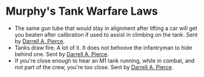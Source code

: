 # Murphy's Tank Warfare Laws

* The same gun tube that would stay in alignment after lifting a car will get you beaten after calibration if used to assist in climbing on the tank. Sent by [Darrell A. Pierce](mailto:agentwulf@comcast.net).  
* Tanks draw fire. A lot of it. It does not behoove the infantryman to hide behind one. Sent by [Darrell A. Pierce](mailto:agentwulf@comcast.net).  
* If you're close enough to hear an M1 tank running, while in combat, and not part of the crew, you're too close. Sent by [Darrell A. Pierce](mailto:agentwulf@comcast.net).
